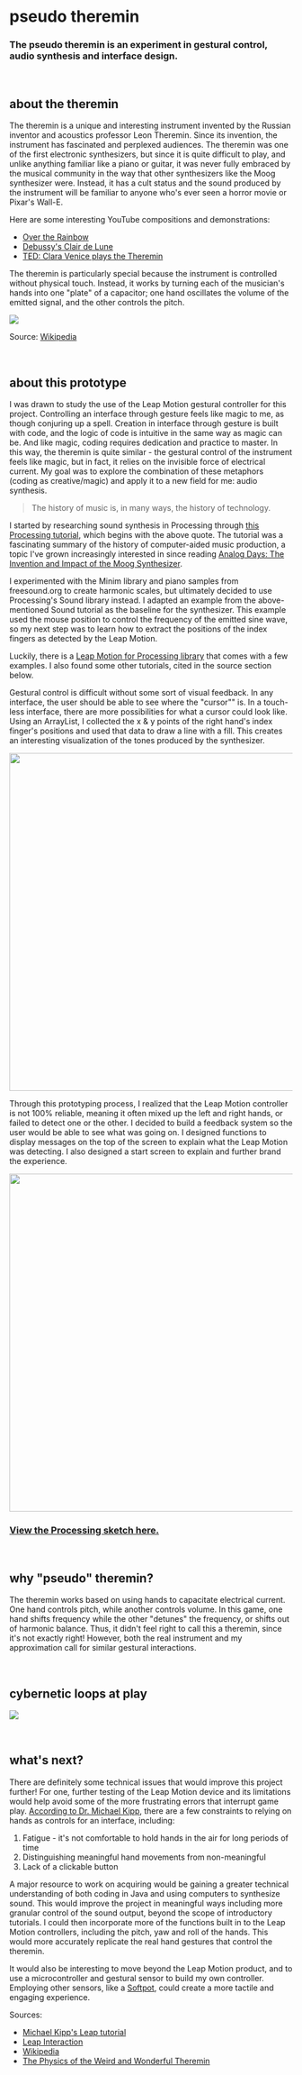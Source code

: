 
# pseudo theremin 

### The pseudo theremin is an experiment in gestural control, audio synthesis and interface design. 

&nbsp;

## about the theremin

The theremin is a unique and interesting instrument invented by the Russian inventor and acoustics professor Leon Theremin. Since its invention, the instrument has fascinated and perplexed audiences. The theremin was one of the first electronic synthesizers, but since it is quite difficult to play, and unlike anything familiar like a piano or guitar, it was never fully embraced by the musical community in the way that other synthesizers like the Moog synthesizer were. Instead, it has a cult status and the sound produced by the instrument will be familiar to anyone who's ever seen a horror movie or Pixar's Wall-E. 

Here are some interesting YouTube compositions and demonstrations:

* <a href="https://www.youtube.com/watch?v=K6KbEnGnymk">Over the Rainbow</a>
* <a href="https://www.youtube.com/watch?v=PjnaciNT-wQ">Debussy's Clair de Lune</a>
* <a href="https://www.youtube.com/watch?v=e3im1HUbPjE">TED: Clara Venice plays the Theremin</a>

The theremin is particularly special because the instrument is controlled without physical touch. Instead, it works by turning each of the musician's hands into one "plate" of a capacitor; one hand oscillates the volume of the emitted signal, and the other controls the pitch. 

<img src="https://upload.wikimedia.org/wikipedia/commons/c/cb/Block_diagram_Theremin.png" />

Source: <a href="https://en.wikipedia.org/wiki/Theremin">Wikipedia</a>


&nbsp;


## about this prototype

I was drawn to study the use of the Leap Motion gestural controller for this project. Controlling an interface through gesture feels like magic to me, as though conjuring up a spell. Creation in interface through gesture is built with code, and the logic of code is intuitive in the same way as magic can be. And like magic, coding requires dedication and practice to master. In this way, the theremin is quite similar - the gestural control of the instrument feels like magic, but in fact, it relies on the invisible force of electrical current. My goal was to explore the combination of these metaphors (coding as creative/magic) and apply it to a new field for me: audio synthesis. 

<blockquote>The history of music is, in many ways, the history of technology. </blockquote>

I started by researching sound synthesis in Processing through <a href="https://processing.org/tutorials/sound">this Processing tutorial</a>, which begins with the above quote. The tutorial was a fascinating summary of the history of computer-aided music production, a topic I've grown increasingly interested in since reading <a href="https://www.goodreads.com/book/show/37535.Analog_Days">Analog Days: The Invention and Impact of the Moog Synthesizer</a>. 

<!--<img src="https://processing.org/tutorials/sound/imgs/56-1.svg" />
-->
I experimented with the Minim library and piano samples from freesound.org to create harmonic scales, but ultimately decided to use Processing's Sound library instead. I adapted an example from the above-mentioned Sound tutorial as the baseline for the synthesizer. This example used the mouse position to control the frequency of the emitted sine wave, so my next step was to learn how to extract the positions of the index fingers as detected by the Leap Motion.

Luckily, there is a <a href="https://github.com/nok/leap-motion-processing">Leap Motion for Processing library</a> that comes with a few examples. I also found some other tutorials, cited in the source section below. 

Gestural control is difficult without some sort of visual feedback. In any interface, the user should be able to see where the "cursor"" is. In a touch-less interface, there are more possibilities for what a cursor could look like. Using an ArrayList, I collected the x & y points of the right hand's index finger's positions and used that data to draw a line with a fill. This creates an interesting visualization of the tones produced by the synthesizer. 

<img src="demo1.png" width="600px"/>

Through this prototyping process, I realized that the Leap Motion controller is not 100% reliable, meaning it often mixed up the left and right hands, or failed to detect one or the other. I decided to build a feedback system so the user would be able to see what was going on. I designed functions to display messages on the top of the screen to explain what the Leap Motion was detecting. I also designed a start screen to explain and further brand the experience.

<img src="comp-media-midterm/data/instructions.jpg" width="600px" />


### <a href="comp-media-midterm/comp-media-midterm.pde">View the Processing sketch here.</a>

&nbsp;


## why "pseudo" theremin?

The theremin works based on using hands to capacitate electrical current. One hand controls pitch, while another controls volume. In this game, one hand shifts frequency while the other "detunes" the frequency, or shifts out of harmonic balance. Thus, it didn't feel right to call this a theremin, since it's not exactly right! However, both the real instrument and my approximation call for similar gestural interactions. 

&nbsp;

## cybernetic loops at play

<img src="cybernetic-loops.jpg" />

&nbsp;

## what's next? 

There are definitely some technical issues that would improve this project further! For one, further testing of the Leap Motion device and its limitations would help avoid some of the more frustrating errors that interrupt game play. <a href="#limitations">According to Dr. Michael Kipp</a>, there are a few constraints to relying on hands as controls for an interface, including: 

1. Fatigue - it's not comfortable to hold hands in the air for long periods of time
2. Distinguishing meaningful hand movements from non-meaningful
3. Lack of a clickable button

A major resource to work on acquiring would be gaining a greater technical understanding of both coding in Java and using computers to synthesize sound. This would improve the project in meaningful ways including more granular control of the sound output, beyond the scope of introductory tutorials. I could then incorporate more of the functions built in to the Leap Motion controllers, including the pitch, yaw and roll of the hands. This would more accurately replicate the real hand gestures that control the theremin. 

It would also be interesting to move beyond the Leap Motion product, and to use a microcontroller and gestural sensor to build my own controller. Employing other sensors, like a <a href="https://www.sparkfun.com/products/8680">Softpot</a>, could create a more tactile and engaging experience.


Sources: 

* <a id="limitations" href="http://michaelkipp.de/interaction/leap.html">Michael Kipp's Leap tutorial</a>
* <a href="https://github.com/mkipp/LeapInteraction">Leap Interaction</a>
* <a href="https://en.wikipedia.org/wiki/Theremin" />Wikipedia</a>
* <a href="https://www.youtube.com/watch?v=KDG15-iTJLw">The Physics of the Weird and Wonderful Theremin</a>



